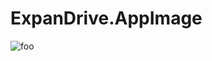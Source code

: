 # ExpanDrive.AppImage

![foo](https://github.com/nx-appbuild-hub/ExpanDrive.AppImage//actions/workflows/makefile.yml/badge.svg)
